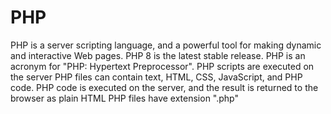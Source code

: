 # PHP
PHP is a server scripting language, and a powerful tool for making dynamic and interactive Web pages.
PHP 8 is the latest stable release. PHP is an acronym for "PHP: Hypertext Preprocessor".
PHP scripts are executed on the server PHP files can contain text, HTML, CSS, JavaScript, and PHP code.
PHP code is executed on the server, and the result is returned to the browser as plain HTML PHP files have extension ".php"
